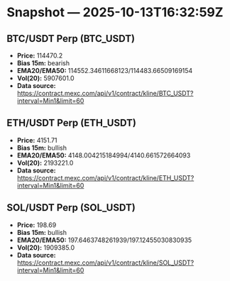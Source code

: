 # Snapshot — 2025-10-13T16:32:59Z

## BTC/USDT Perp (BTC_USDT)
- **Price:** 114470.2
- **Bias 15m:** bearish
- **EMA20/EMA50:** 114552.34611668123/114483.66509169154
- **Vol(20):** 5907601.0
- **Data source:** https://contract.mexc.com/api/v1/contract/kline/BTC_USDT?interval=Min1&limit=60

## ETH/USDT Perp (ETH_USDT)
- **Price:** 4151.71
- **Bias 15m:** bullish
- **EMA20/EMA50:** 4148.004215184994/4140.661572664093
- **Vol(20):** 2193221.0
- **Data source:** https://contract.mexc.com/api/v1/contract/kline/ETH_USDT?interval=Min1&limit=60

## SOL/USDT Perp (SOL_USDT)
- **Price:** 198.69
- **Bias 15m:** bullish
- **EMA20/EMA50:** 197.6463748261939/197.12455030830935
- **Vol(20):** 1909385.0
- **Data source:** https://contract.mexc.com/api/v1/contract/kline/SOL_USDT?interval=Min1&limit=60
